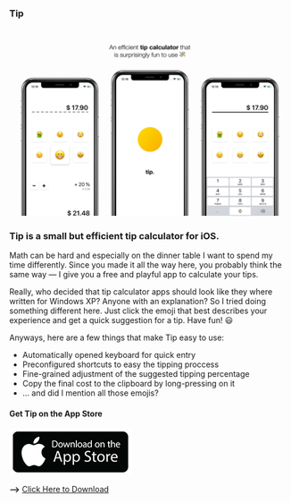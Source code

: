 ### Tip

![Tip App Banner](tip_wallpaper.png)

### Tip is a small but efficient tip calculator for iOS.

Math can be hard and especially on the dinner table I want to spend my time differently. 
Since you made it all the way here, you probably think the same way — I give you a free and playful app to calculate your tips. 

Really, who decided that tip calculator apps should look like they where written for Windows XP? 
Anyone with an explanation? 
So I tried doing something different here.
Just click the emoji that best describes your experience and get a quick suggestion for a tip.
Have fun! 😃

Anyways, here are a few things that make Tip easy to use:

- Automatically opened keyboard for quick entry
- Preconfigured shortcuts to easy the tipping proccess
- Fine-grained adjustment of the suggested tipping percentage
- Copy the final cost to the clipboard by long-pressing on it
- ... and did I mention all those emojis?

#### Get Tip on the App Store

![Get Tip on the appstore](download_appstore.png)

**-->** [Click Here to Download](https://frhlch.at/f/tip?app=1)
